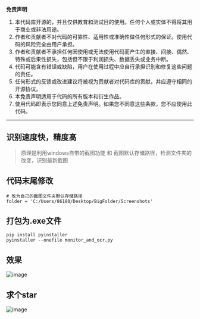 

**免责声明**
1. 本代码库开源的，并且仅供教育和测试目的使用。任何个人或实体不得将其用于商业或非法用途。
2. 作者和贡献者不对代码的可靠性、适用性或准确性做任何形式的保证。使用代码的风险完全由用户承担。
3. 作者和贡献者不承担任何因使用或无法使用代码而产生的直接、间接、偶然、特殊或后果性损失，包括但不限于利润损失、数据丢失或业务中断。
4. 代码可能含有错误或缺陷，用户在使用过程中应自行承担识别和修复这些问题的责任。
5. 任何形式的反馈或改进建议将被视为贡献者对代码库的贡献，并应遵守相同的开源协议。
6. 本免责声明适用于代码的所有版本和衍生作品。
7. 使用代码即表示您同意上述免责声明。如果您不同意这些条款，您不应使用此代码。
---


## 识别速度快，精度高
>  原理是利用windows自带的截图功能 和 截图默认存储路径，检测文件夹的改变，识别最新截图


## 代码末尾修改
```
# 改为自己的截图文件夹默认存储路径
folder = 'C:/Users/86180/Desktop/BigFolder/Screenshots'
```

## 打包为.exe文件
```
pip install pyinstaller
pyinstaller --onefile monitor_and_ocr.py
```

## 效果
![image](https://github.com/Cunninger/Monitor-OCR/assets/113076850/853c6f83-0a57-4bfb-adf4-84f0cd8ba21c)

## 求个star
![image](https://github.com/Cunninger/Faster-OCR/assets/113076850/9a8b8c14-0ea4-4da4-a302-89a800161b9f)


